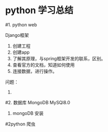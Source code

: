 # python 学习总结
#1. python web

  Django框架

  1. 创建工程
  2. 创建app
  3. 了解其原理，与spring框架开发的联系，区别。
  4. 查看官方的文档，知道如何使用
  5. 连接数据，进行操作。

问题：

  1.

#2. 数据库 MongoDB MySQl8.0
1. mongoDB 安装


#2python 爬虫

